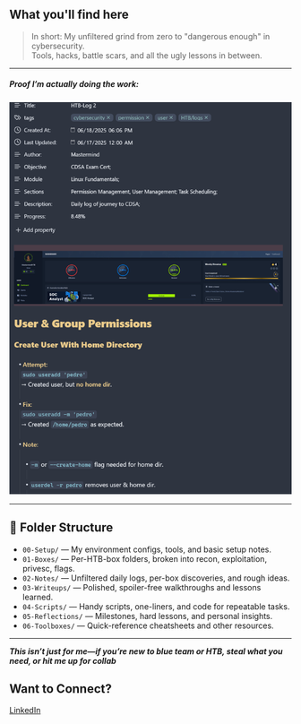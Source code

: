 ## What you'll find here

> In short: My unfiltered grind from zero to "dangerous enough" in cybersecurity.  
> Tools, hacks, battle scars, and all the ugly lessons in between.

---
##### Proof I’m actually doing the work:

<p align="center">
  <img src="portfolio/screenshots/Screenshot 2025-06-18 215725.png" alt="HTB SOC Analyst Progress" height="700"/>
</p>

---

## 📂 Folder Structure

- `00-Setup/` — My environment configs, tools, and basic setup notes.
- `01-Boxes/` — Per-HTB-box folders, broken into recon, exploitation, privesc, flags.
- `02-Notes/` — Unfiltered daily logs, per-box discoveries, and rough ideas.
- `03-Writeups/` — Polished, spoiler-free walkthroughs and lessons learned.
- `04-Scripts/` — Handy scripts, one-liners, and code for repeatable tasks.
- `05-Reflections/` — Milestones, hard lessons, and personal insights.
- `06-Toolboxes/` — Quick-reference cheatsheets and other resources.

---

***This isn’t just for me—if you’re new to blue team or HTB, steal what you need, or hit me up for collab***

## Want to Connect?

[LinkedIn](https://www.linkedin.com/in/pedromesquitacunha/)
